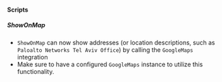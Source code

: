 
#### Scripts
##### ShowOnMap
- `ShowOnMap` can now show addresses (or location descriptions, such as `Paloalto Networks Tel Aviv Office`) by calling the `GoogleMaps` integration
- Make sure to have a configured `GoogleMaps` instance to utilize this functionality.